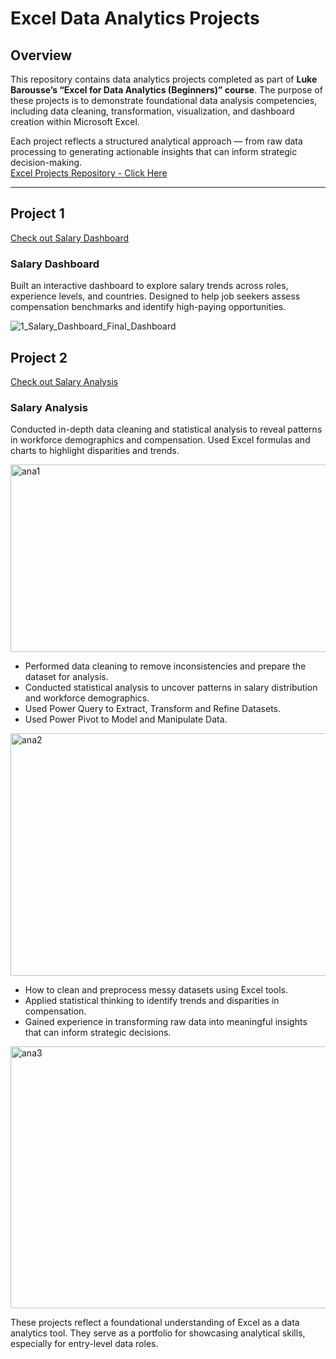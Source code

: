 # Excel Data Analytics Projects

## Overview

This repository contains data analytics projects completed as part of **Luke Barousse’s “Excel for Data Analytics (Beginners)” course**. The purpose of these projects is to demonstrate foundational data analysis competencies, including data cleaning, transformation, visualization, and dashboard creation within Microsoft Excel.

Each project reflects a structured analytical approach — from raw data processing to generating actionable insights that can inform strategic decision-making.   
[Excel Projects Repository - Click Here](https://github.com/Ahmadz-1/Excel-Project-Data-Analytics)    

---

## Project 1   
[Check out Salary Dashboard](https://github.com/Ahmadz-1/Excel-Project-Data-Analytics/tree/main/Project%201-Dashboard)   

### Salary Dashboard
Built an interactive dashboard to explore salary trends across roles, experience levels, and countries.
Designed to help job seekers assess compensation benchmarks and identify high-paying opportunities.    

![1_Salary_Dashboard_Final_Dashboard](https://github.com/user-attachments/assets/50c958d3-91d9-4e80-b674-e7da6ba70fff)


##  Project 2    
[Check out Salary Analysis](https://github.com/Ahmadz-1/Excel-Project-Data-Analytics/tree/main/Project%202-Analysis)   

### Salary Analysis   
Conducted in-depth data cleaning and statistical analysis to reveal patterns in workforce demographics and compensation. Used Excel formulas and charts to highlight disparities and trends.  


<img width="763" height="300" alt="ana1" src="https://github.com/user-attachments/assets/f4bd73cb-339d-42b5-a9d6-aaded12073b7" />   

 
- Performed data cleaning to remove inconsistencies and prepare the dataset for analysis.
- Conducted statistical analysis to uncover patterns in salary distribution and workforce demographics.
- Used Power Query to Extract, Transform and Refine Datasets.
- Used Power Pivot to Model and Manipulate Data.



<img width="929" height="388" alt="ana2" src="https://github.com/user-attachments/assets/4c6c59cb-5952-4f8d-8fce-60b8ebb73901" />   


- How to clean and preprocess messy datasets using Excel tools.
- Applied statistical thinking to identify trends and disparities in compensation.
- Gained experience in transforming raw data into meaningful insights that can inform strategic decisions.

<img width="959" height="419" alt="ana3" src="https://github.com/user-attachments/assets/0fbc859f-c1e4-467b-9ec9-021127db34fc" />   


These projects reflect a foundational understanding of Excel as a data analytics tool. They serve as a portfolio for showcasing analytical skills, especially for entry-level data roles.


